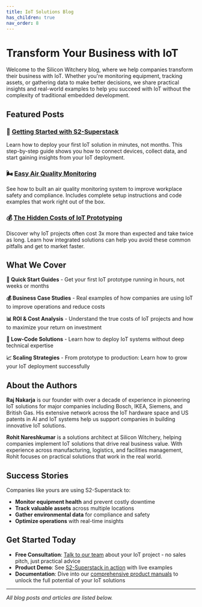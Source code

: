 ```yaml
---
title: IoT Solutions Blog
has_children: true
nav_order: 8
---
```

# Transform Your Business with IoT

Welcome to the Silicon Witchery blog, where we help companies transform their business with IoT. Whether you're monitoring equipment, tracking assets, or gathering data to make better decisions, we share practical insights and real-world examples to help you succeed with IoT without the complexity of traditional embedded development.

## Featured Posts

### 🚀 [Getting Started with S2-Superstack](/pages/blog/getting-started-with-s2-superstack)
Learn how to deploy your first IoT solution in minutes, not months. This step-by-step guide shows you how to connect devices, collect data, and start gaining insights from your IoT deployment.

### 🌬️ [Easy Air Quality Monitoring](/pages/blog/easy-air-quality-monitoring-with-superstack)
See how to built an air quality monitoring system to improve workplace safety and compliance. Includes complete setup instructions and code examples that work right out of the box.

### 💰 [The Hidden Costs of IoT Prototyping](/pages/blog/3-hidden-costs-of-iot-prototyping)
Discover why IoT projects often cost 3x more than expected and take twice as long. Learn how integrated solutions can help you avoid these common pitfalls and get to market faster.

## What We Cover

**🚀 Quick Start Guides** - Get your first IoT prototype running in hours, not weeks or months

**💰 Business Case Studies** - Real examples of how companies are using IoT to improve operations and reduce costs

**📊 ROI & Cost Analysis** - Understand the true costs of IoT projects and how to maximize your return on investment

**🔧 Low-Code Solutions** - Learn how to deploy IoT systems without deep technical expertise

**📈 Scaling Strategies** - From prototype to production: Learn how to grow your IoT deployment successfully

## About the Authors

**Raj Nakarja** is our founder with over a decade of experience in pioneering IoT solutions for major companies including Bosch, IKEA, Siemens, and British Gas. His extensive network across the IoT hardware space and US patents in AI and IoT systems help us support companies in building innovative IoT solutions.

**Rohit Nareshkumar** is a solutions architect at Silicon Witchery, helping companies implement IoT solutions that drive real business value. With experience across manufacturing, logistics, and facilities management, Rohit focuses on practical solutions that work in the real world.

## Success Stories

Companies like yours are using S2-Superstack to:
- **Monitor equipment health** and prevent costly downtime
- **Track valuable assets** across multiple locations
- **Gather environmental data** for compliance and safety
- **Optimize operations** with real-time insights

## Get Started Today

- **Free Consultation**: [Talk to our team](mailto:projects@siliconwitchery.com) about your IoT project - no sales pitch, just practical advice
- **Product Demo**: See [S2-Superstack in action](https://super.siliconwitchery.com/?deployment=00000000-0000-0000-0000-000000000000) with live examples
- **Documentation**: Dive into our [comprehensive product manuals](/) to unlock the full potential of your IoT solutions

---

*All blog posts and articles are listed below.*